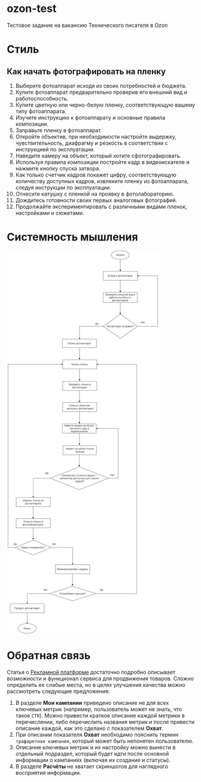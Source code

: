 # ozon-test
Тестовое задание на вакансию Технического писателя в Ozon

# Стиль
## Как начать фотографировать на пленку
1. Выберите фотоаппарат исходя из своих потребностей и бюджета. 
2. Купите фотоаппарат предварительно проверив его внешний вид и работоспособность.
3. Купите цветную или черно-белую пленку, соответствующую вашему типу фотоаппарата.
4. Изучите инструкцию к фотоаппарату и основные правила композиции.
5. Заправьте пленку в фотоаппарат.
6. Откройте объектив, при необходимости настройте выдержку, чувствительность, диафрагму и резкость в соответствии с инструкцией по эксплуатации. 
7. Наведите камеру на объект, который хотите сфотографировать. 
8. Используя правила композиции постройте кадр в видеоискателе и нажмите кнопку спуска затвора.
9. Как только счетчик кадров покажет цифру, соответствующую количеству доступных кадров, извлеките пленку из фотоаппарата, следуя инструкции по эксплуатации.
10. Отнесите катушку с пленкой на проявку в фотолабораторию.
11. Дождитесь готовности своих первых аналоговых фотографий.
12. Продолжайте экспериментировать с различными видами пленок, настройками и сюжетами.

# Системность мышления
![alt text](https://github.com/ishestopalova/ozon-test/blob/main/%D0%91%D0%BB%D0%BE%D0%BA-%D1%81%D1%85%D0%B5%D0%BC%D0%B0.drawio.png "Блок-схема")

# Обратная связь
Статья  о [Рекламной платформе](https://docs.ozon.ru/performance) достаточно подробно описывает возможности и функционал сервиса для продвижения товаров. Сложно определить ее слабые места, но в целях улучшения качества можно рассмотреть следующие предложения:
1. В разделе **Мои кампании** приведено описание не для всех ключевых метрик (например, пользователь может не знать, что такое `CTR`). Можно привести краткое описание каждой метрики в перечислении, либо перечислить названия метрик и после привести описание каждой, как это сделано с показателем **Охват**.
2. При описании показателя **Охват** необходимо пояснить термин `трафаретная кампания`, который может быть непонятен пользователю.
3. Описание ключевых метрик и их настройку можно вынести в отдельный подраздел, который будет идти после основной информации о кампаниях (включая их создание и статусы). 
4. В разделе **Расчёты** не хватает скриншотов для наглядного восприятия информации. 
